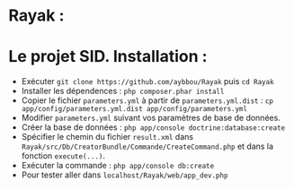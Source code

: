 Rayak :
=======
Le projet SID.
Installation :
==============
- Exécuter ``git clone https://github.com/aybbou/Rayak`` puis ``cd Rayak``
- Installer les dépendences : ``php composer.phar install``
- Copier le fichier ``parameters.yml`` à partir de ``parameters.yml.dist`` : ``cp app/config/parameters.yml.dist app/config/parameters.yml``
- Modifier ``parameters.yml`` suivant vos paramètres de base de données.
- Créer la base de données : ``php app/console doctrine:database:create``
- Spécifier le chemin du fichier ``result.xml`` dans ``Rayak/src/Db/CreatorBundle/Commande/CreateCommand.php`` et dans la fonction ``execute(...)``.
- Exécuter la commande : ``php app/console db:create``
- Pour tester aller dans ``localhost/Rayak/web/app_dev.php``
